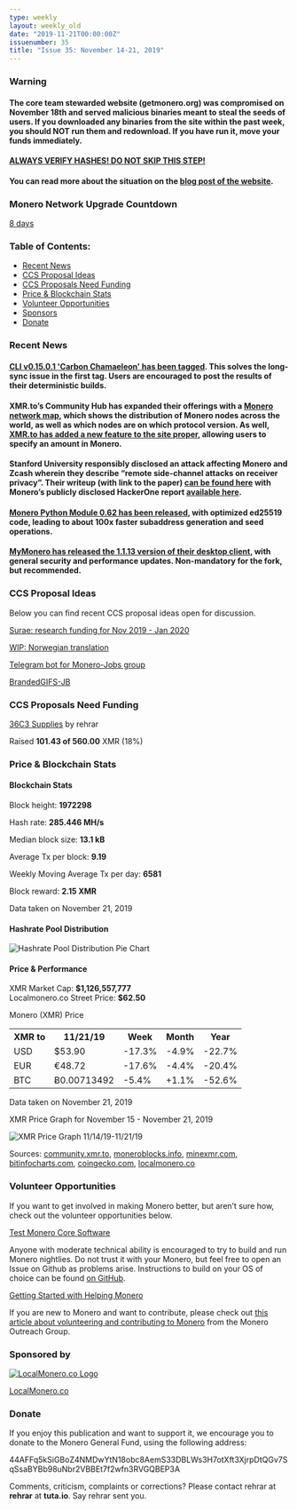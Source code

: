 ```yaml
---
type: weekly
layout: weekly_old
date: "2019-11-21T00:00:00Z"
issuenumber: 35
title: "Issue 35: November 14-21, 2019"
---
```

<h3 class="orange">Warning</h3>

<div class="newsbyte">
    <h4>The core team stewarded website (getmonero.org) was compromised on November 18th and served malicious binaries meant to steal the seeds of users. If you downloaded any binaries from the site within the past week, you should NOT run them and redownload. If you have run it, move your funds immediately.
    </h4>
    <h4><a href="https://web.getmonero.org/resources/user-guides/verification-allos-advanced.html" target="_blank">ALWAYS VERIFY HASHES! DO NOT SKIP THIS STEP!</a></h4>
    <h4>You can read more about the situation on the <a href="https://web.getmonero.org/2019/11/19/warning-compromised-binaries.html" target="_blank">blog post of the website</a>.</h4>
</div>

<h3>Monero Network Upgrade Countdown</h3>

<p><a href="http://xmr.noctism.com/" target="_blank">8 days</a></p>

<h3>Table of Contents:</h3>
<ul class="contents">
    <li><a href="#news">Recent News</a></li>
    <li><a href="#ideas">CCS Proposal Ideas</a></li>
    <li><a href="#proposals">CCS Proposals Need Funding</a></li>
    <li><a href="#stats">Price & Blockchain Stats</a></li>
    <li><a href="#volunteer">Volunteer Opportunities</a></li>
    <li><a href="#sponsor">Sponsors</a></li>
    <li><a href="#donate">Donate</a></li>
</ul>

<h3 id="news">Recent News</h3>

<div class="newsbyte">
    <h4><a href="https://www.reddit.com/r/Monero/comments/dyoevr/cli_v01501_carbon_chamaeleon_has_been_tagged_you/" target="_blank">CLI v0.15.0.1 'Carbon Chamaeleon' has been tagged</a>. This solves the long-sync issue in the first tag. Users are encouraged to post the results of their deterministic builds.
    </h4>
</div>

<div class="newsbyte">
    <h4>XMR.to’s Community Hub has expanded their offerings with a <a href="https://community.xmr.to/network/" target="_blank">Monero network map</a>, which shows the distribution of Monero nodes across the world, as well as which nodes are on which protocol version. As well, <a href="https://www.reddit.com/r/Monero/comments/dzimcm/xmrto_new_feature_you_can_now_create_orders_by/" target="_blank">XMR.to has added a new feature to the site proper</a>, allowing users to specify an amount in Monero.
    </h4>
</div>

<div class="newsbyte">
    <h4>Stanford University responsibly disclosed an attack affecting Monero and Zcash wherein they describe “remote side-channel attacks on receiver privacy”. Their writeup (with link to the paper) <a href="https://crypto.stanford.edu/timings/" target="_blank">can be found here</a> with Monero’s publicly disclosed HackerOne report <a href="https://hackerone.com/reports/713321" target="_blank">available here</a>.
    </h4>
</div>

<div class="newsbyte">
    <h4><a href="https://github.com/monero-ecosystem/monero-python/releases/tag/v0.6.2" target="_blank">Monero Python Module 0.62 has been released</a>, with optimized ed25519 code, leading to about 100x faster subaddress generation and seed operations.
    </h4>
</div>

<div class="newsbyte">
    <h4><a href="https://github.com/mymonero/mymonero-app-js/releases/tag/v1.1.13" target="_blank">MyMonero has released the 1.1.13 version of their desktop client</a>, with general security and performance updates. Non-mandatory for the fork, but recommended.
    </h4>
</div>

<h3 id="ideas">CCS Proposal Ideas</h3>

<p>Below you can find recent CCS proposal ideas open for discussion.</p>

<div class="proposal">
<p><a href="https://repo.getmonero.org/monero-project/ccs-proposals/merge_requests/106" target="_blank">Surae: research funding for Nov 2019 - Jan 2020</a></p>
</div>

<div class="proposal">
<p><a href="https://repo.getmonero.org/monero-project/ccs-proposals/merge_requests/102" target="_blank">WIP: Norwegian translation</a></p>
</div>

<div class="proposal">
<p><a href="https://repo.getmonero.org/monero-project/ccs-proposals/merge_requests/91" target="_blank">Telegram bot for Monero-Jobs group</a></p>
</div>

<div class="proposal">
<p><a href="https://repo.getmonero.org/monero-project/ccs-proposals/merge_requests/88" target="_blank">BrandedGIFS-JB</a></p>
</div>

<h3 id="proposals">CCS Proposals Need Funding</h3>

<div class="proposal">
    <p><a href="https://ccs.getmonero.org/proposals/36c3.html" target="_blank">36C3 Supplies</a> by rehrar</p>
    <p>Raised <b>101.43 of 560.00</b> XMR (18%)</p>
</div>

<h3 id="stats">Price & Blockchain Stats</h3>

<h4 class="stat">Blockchain Stats</h4>

<div class="bcstats">
    <p>Block height: <b>1972298</b></p>
    <p>Hash rate: <b>285.446 MH/s</b></p>
    <p>Median block size: <b>13.1 kB</b></p>
    <p>Average Tx per block: <b>9.19</b></p>
    <p>Weekly Moving Average Tx per day: <b>6581</b></p>
    <p>Block reward: <b>2.15 XMR</b></p>
</div>
<p class="note">Data taken on November 21, 2019</p>

<h4 class="stat">Hashrate Pool Distribution</h4>
<p><img src="/img/hashrate-pool-distribution-1121.png" alt="Hashrate Pool Distribution Pie Chart"/></p>

<h4 class="stat">Price & Performance</h4>

<div class="price-intro">XMR Market Cap: <b>$1,126,557,777</b><br>Localmonero.co Street Price: <b>$62.50</b></div>

<p class="table-title">Monero (XMR) Price</p>
<table class="price-table">
  <tr class="row1">
    <th>XMR to</th>
    <th>11/21/19</th>
    <th>Week</th>
    <th>Month</th>
    <th>Year</th>
  </tr>
  <tr>
    <td data-th="XMR to">USD</td>
    <td data-th="11/21/19">$53.90</td>
    <td data-th="Week" class="red">-17.3%</td>
    <td data-th="Month" class="red">-4.9%</td>
    <td data-th="Year" class="red">-22.7%</td>
  </tr>
  <tr class="row3">
    <td data-th="XMR to">EUR</td>
    <td data-th="11/21/19">€48.72</td>
    <td data-th="Week" class="red">-17.6%</td>
    <td data-th="Month" class="red">-4.4%</td>
    <td data-th="Year" class="red">-20.4%</td>
  </tr>
  <tr>
    <td data-th="XMR to">BTC</td>
    <td data-th="11/21/19">Ƀ0.00713492</td>
    <td data-th="Week" class="red">-5.4%</td>
    <td data-th="Month" class="green">+1.1%</td>
    <td data-th="Year" class="red">-52.6%</td>
  </tr>
</table>
<p class="note">Data taken on November 21, 2019</p>

<p class="table-title">XMR Price Graph for November 15 - November 21, 2019</p>

![XMR Price Graph 11/14/19-11/21/19](/img/weekly-chart-1121.png "XMR Price Graph 11/14/19-11/21/19") 

Sources: <a href="https://community.xmr.to/explorer/mainnet/" target="_blank">community.xmr.to</a>, <a href="https://moneroblocks.info/stats/transaction-stats" target="_blank">moneroblocks.info</a>, <a href="https://minexmr.com/pools.html" target="_blank">minexmr.com</a>, <a href="https://bitinfocharts.com/monero/" target="_blank">bitinfocharts.com</a>, <a href="https://www.coingecko.com/" target="_blank">coingecko.com</a>, <a href="https://localmonero.co/" target="_blank">localmonero.co</a>

<h3 id="volunteer">Volunteer Opportunities</h3>

<p>If you want to get involved in making Monero better, but aren’t sure how, check out the volunteer opportunities below.</p>

<div class="newsbyte">
    <p class="date"><a href="https://github.com/monero-project/monero" target="_blank">Test Monero Core Software</a></p>
    <p>Anyone with moderate technical ability is encouraged to try to build and run Monero nightlies. Do not trust it with your Monero, but feel free to open an Issue on Github as problems arise. Instructions to build on your OS of choice can be found <a href="https://github.com/monero-project/monero#compiling-monero-from-source" target="_blank">on GitHub</a>. </p>
</div>

<div class="newsbyte">
    <p class="date"><a href="https://github.com/monero-project/monero" target="_blank">Getting Started with Helping Monero</a></p>
    <p>If you are new to Monero and want to contribute, please check out <a href="https://www.monerooutreach.org/stories/getting-started-helping-monero.php" target="_blank">this article about volunteering and contributing to Monero</a> from the Monero Outreach Group. </p>
</div>

<h3 id="sponsor">Sponsored by</h3>

<p><a href="https://localmonero.co/" target="_blank"><img src="/img/localmonero-logo.png" alt="LocalMonero.co Logo" class="localmonero"></a></p>

<p class="text-center"><a href="https://localmonero.co/" target="_blank">LocalMonero.co</a></p>

<h3 id="donate">Donate</h3>

<p markdown="1">If you enjoy this publication and want to support it, we encourage you to donate to the Monero General Fund, using the following address:</p>

<p class="address" markdown="1">44AFFq5kSiGBoZ4NMDwYtN18obc8AemS33DBLWs3H7otXft3XjrpDtQGv7SqSsaBYBb98uNbr2VBBEt7f2wfn3RVGQBEP3A</p>

<!--p><a href="monero:44AFFq5kSiGBoZ4NMDwYtN18obc8AemS33DBLWs3H7otXft3XjrpDtQGv7SqSsaBYBb98uNbr2VBBEt7f2wfn3RVGQBEP3A" class="qr"><img src="/img/donate-monero.png"></a></p-->

Comments, criticism, complaints or corrections? Please contact rehrar at **rehrar** at **tuta.io**. Say rehrar sent you.